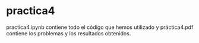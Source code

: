 # practica4
practica4.ipynb contiene todo el código que hemos utilizado y práctica4.pdf contiene los problemas y los resultados obtenidos.
